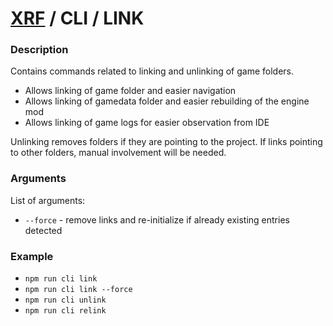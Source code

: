 # [XRF](../../) / CLI / LINK

### Description

Contains commands related to linking and unlinking of game folders.

- Allows linking of game folder and easier navigation
- Allows linking of gamedata folder and easier rebuilding of the engine mod
- Allows linking of game logs for easier observation from IDE

Unlinking removes folders if they are pointing to the project.
If links pointing to other folders, manual involvement will be needed.

### Arguments

List of arguments:

- `--force` - remove links and re-initialize if already existing entries detected

### Example

- `npm run cli link`
- `npm run cli link --force`
- `npm run cli unlink`
- `npm run cli relink`
